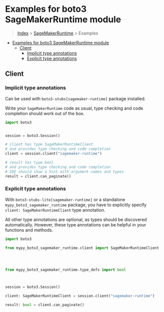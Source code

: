 <a id="examples-for-boto3-sagemakerruntime-module"></a>

# Examples for boto3 SageMakerRuntime module

> [Index](../README.md) > [SageMakerRuntime](./README.md) > Examples

- [Examples for boto3 SageMakerRuntime module](#examples-for-boto3-sagemakerruntime-module)
  - [Client](#client)
    - [Implicit type annotations](#implicit-type-annotations)
    - [Explicit type annotations](#explicit-type-annotations)

<a id="client"></a>

## Client

<a id="implicit-type-annotations"></a>

### Implicit type annotations

Can be used with `boto3-stubs[sagemaker-runtime]` package installed.

Write your `SageMakerRuntime` code as usual, type checking and code completion
should work out of the box.

```python
import boto3


session = boto3.Session()

# client has type SageMakerRuntimeClient
# and provides type checking and code completion
client = session.client("sagemaker-runtime")

# result has type bool
# and provides type checking and code completion
# IDE should show a hint with argument names and types
result = client.can_paginate()
```

<a id="explicit-type-annotations"></a>

### Explicit type annotations

With `boto3-stubs-lite[sagemaker-runtime]` or a standalone
`mypy_boto3_sagemaker_runtime` package, you have to explicitly specify
`client: SageMakerRuntimeClient` type annotation.

All other type annotations are optional, as types should be discovered
automatically. However, these type annotations can be helpful in your functions
and methods.

```python
import boto3

from mypy_boto3_sagemaker_runtime.client import SageMakerRuntimeClient




from mypy_boto3_sagemaker_runtime.type_defs import bool



session = boto3.Session()

client: SageMakerRuntimeClient = session.client("sagemaker-runtime")

result: bool = client.can_paginate()
```
